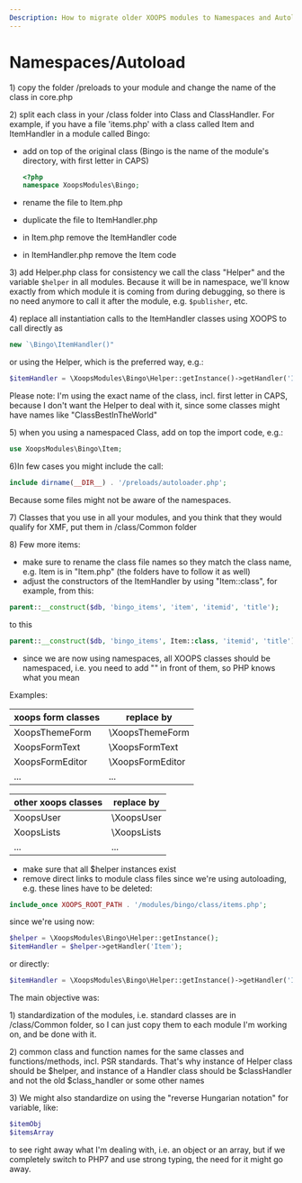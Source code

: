 ```yaml
---
Description: How to migrate older XOOPS modules to Namespaces and Autoloading?
---
```


# Namespaces/Autoload

1\) copy the folder /preloads to your module and change the name of the class in core.php

2\) split each class in your /class folder into Class and ClassHandler. For example, if you have a file 'items.php' with a class called Item and ItemHandler in a module called Bingo:

* add on top of the original class \(Bingo is the name of the module's directory, with first letter in CAPS\)

  ```php 
  <?php
  namespace XoopsModules\Bingo;
  ```

* rename the file to Item.php
* duplicate the file to ItemHandler.php
* in Item.php remove the ItemHandler code
* in ItemHandler.php remove the Item code

3\) add Helper.php class for consistency we call the class "Helper" and the variable ```$helper``` in all modules. Because it will be in namespace, we'll know exactly from which module it is coming from during debugging, so there is no need anymore to call it after the module, e.g. ```$publisher```, etc.

4\) replace all instantiation calls to the ItemHandler classes using XOOPS to call directly as 
```php
new `\Bingo\ItemHandler()" 
```
or using the Helper, which is the preferred way, e.g.:

```php 
$itemHandler = \XoopsModules\Bingo\Helper::getInstance()->getHandler('Item');`
```

Please note: I'm using the exact name of the class, incl. first letter in CAPS, because I don't want the Helper to deal with it, since some classes might have names like "ClassBestInTheWorld"

5\) when you using a namespaced Class, add on top the import code, e.g.:

```php 
use XoopsModules\Bingo\Item;
```

6\)In few cases you might include the call:

```php 
include dirname(__DIR__) . '/preloads/autoloader.php';
```
Because some files might not be aware of the namespaces.

7\) Classes that you use in all your modules, and you think that they would qualify for XMF, put them in /class/Common folder

8\) Few more items:

* make sure to rename the class file names so they match the class name, e.g. Item is in "Item.php"  \(the folders have to follow it as well\)
* adjust the constructors of the ItemHandler by using "Item::class", for example, from this:

```php
parent::__construct($db, 'bingo_items', 'item', 'itemid', 'title');
```
to this
```php
parent::__construct($db, 'bingo_items', Item::class, 'itemid', 'title');
```
* since we are now using namespaces, all XOOPS classes should be namespaced, i.e. you need to add "\" in front of them, so PHP knows what you mean

Examples:

| xoops form classes | replace by |
| ------ | ------ |
| XoopsThemeForm | \XoopsThemeForm |
| XoopsFormText | \XoopsFormText |
| XoopsFormEditor | \XoopsFormEditor |
| ... | ... |

| other xoops classes | replace by |
| ------ | ------ |
| XoopsUser | \XoopsUser |
| XoopsLists | \XoopsLists |
| ... | ... |

* make sure that all $helper instances exist
* remove direct links to module class files since we're using autoloading, e.g. these lines have to be deleted:

```php
include_once XOOPS_ROOT_PATH . '/modules/bingo/class/items.php';
```
since we're using now:

```php
$helper = \XoopsModules\Bingo\Helper::getInstance();
$itemHandler = $helper->getHandler('Item');
```
or directly:
```php
$itemHandler = \XoopsModules\Bingo\Helper::getInstance()->getHandler('Item');
```
The main objective was:

1\) standardization of the modules, i.e. standard classes are in /class/Common folder, so I can just copy them to each module I'm working on, and be done with it.

2\) common class and function names for the same classes and functions/methods, incl. PSR standards. That's why instance of Helper class should be $helper, and instance of a Handler class should be $classHandler and not the old $class\_handler or some other names

3\) We might also standardize on using the "reverse Hungarian notation" for variable, like: 
```php
$itemObj   
$itemsArray
```

to see right away what I'm dealing with, i.e. an object or an array, but if we completely switch to PHP7 and use strong typing, the need for it might go away.



